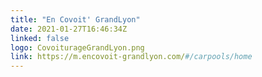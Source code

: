 ```yaml
---
title: "En Covoit' GrandLyon"
date: 2021-01-27T16:46:34Z
linked: false
logo: CovoiturageGrandLyon.png
link: https://m.encovoit-grandlyon.com/#/carpools/home
---
```


